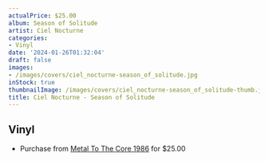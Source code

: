 ```yaml
---
actualPrice: $25.00
album: Season of Solitude
artist: Ciel Nocturne
categories:
- Vinyl
date: '2024-01-26T01:32:04'
draft: false
images:
- /images/covers/ciel_nocturne-season_of_solitude.jpg
inStock: true
thumbnailImage: /images/covers/ciel_nocturne-season_of_solitude-thumb.jpg
title: Ciel Nocturne - Season of Solitude
---
```


## Vinyl
* Purchase from [Metal To The Core 1986](https://metaltothecore1986.com/shop/ciel-nocturne-season-of-solitude-12-lp/) for $25.00
